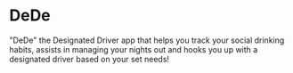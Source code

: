 # DeDe
"DeDe" the Designated Driver app that helps you track your social drinking habits, assists in managing your nights out and hooks you up with a designated driver based on your set needs! 
